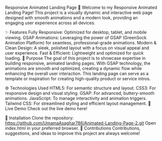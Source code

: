 Responsive Animated Landing Page 🌟
Welcome to my Responsive Animated Landing Page! This project is a visually dynamic and interactive web page designed with smooth animations and a modern look, providing an engaging user experience across all devices.

✨ Features
Fully Responsive: Optimized for desktop, tablet, and mobile viewing.
GSAP Animations: Leveraging the power of GSAP (GreenSock Animation Platform) for seamless, professional-grade animations.
Modern & Clean Design: A sleek, polished layout with a focus on visual appeal and user experience.
Fast & Efficient: Lightweight and optimized for quick loading.
🎯 Purpose
The goal of this project is to showcase expertise in building responsive, animated landing pages. With GSAP technology, the animations are smooth and optimized, creating a dynamic flow while enhancing the overall user interaction. This landing page can serve as a template or inspiration for creating high-quality product or service intros.

⚙️ Technologies Used
HTML5: For semantic structure and layout.
CSS3: For responsive design and visual styling.
GSAP: For advanced, buttery-smooth animations.
JavaScript: To manage interactivity and animation triggers.
Tailwind CSS: For streamlined styling and efficient layout management.
🚀 Live Demo
Check out the live demo here!

📂 Installation
Clone the repository:
https://github.com/UmamaAsaghar786/Animated-Landing-Page-2.git
Open index.html in your preferred browser.
🙌 Contributions
Contributions, suggestions, and ideas to improve this project are always welcome!
